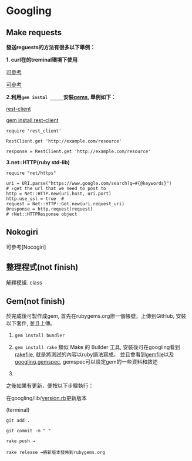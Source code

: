 Googling
=========
Make requests
---------------

**發送reguests的方法有很多以下舉例：**

  **1.
curl在的treminal環境下使用**

[可參考](http://rubylearning.com/blog/do-you-know-how-to-use-curl/)

[可參考](http://curl.haxx.se/docs/manpage.html)

  **2.利用`gem instal _____`安裝[gems], 舉例如下：**

[gems]:https://rubygems.org/
[rest-client](https://github.com/rest-client/rest-client)

[gem install rest-client](https://rubygems.org/gems/rest-client)

    require 'rest_client'
    
    RestClient.get 'http://example.com/resource'
    
    response = RestClient.get 'http://example.com/resource'

  **3.net::HTTP(ruby std-lib)**
    
    require "net/https"

    uri = URI.parse("https://www.google.com/search?q=#{@keywords}") 
    # ↑get the url that we need to post to
    http = Net::HTTP.new(uri.host, uri.port)
    http.use_ssl = true  #
    request = Net::HTTP::Get.new(uri.request_uri)
    @response = http.request(request) 
    # ↑Net::HTTPResponse object
    
    
Nokogiri
------------
可參考[Nocogiri]

整理程式(not finish)
------------
解釋模組. class

Gem(not finish)
------
於完成後可製作成gem, 首先在rubygems.org辦一個帳號，上傳到GitHub, 安裝以下套件, 並且上傳。

1. ```gem install bundler```


2. ```gem install rake```
類似 Make 的 Builder 工具, 安裝後可在googling看到[rakefile](https://github.com/Iamyuan/googling/blob/master/Rakefile), 就是將測試的內容以ruby語法寫成。 並且會看到[gemfile](https://github.com/Iamyuan/googling/blob/master/Gemfile)以及 [googling.gemspec](https://github.com/Iamyuan/googling/blob/master/googling.gemspec), gemspec可以設定gem的一些資料和敘述

3. 



之後如果有更新，便按以下步驟執行：

   在googling/lib/[version.rb]更新版本

[version.rb]:https://github.com/Iamyuan/googling/blob/master/lib/googling/version.rb

   (terminal)
        
    git add . 

    git commit -m " "

    rake push →

    rake release →將新版本發佈到rubygems.org